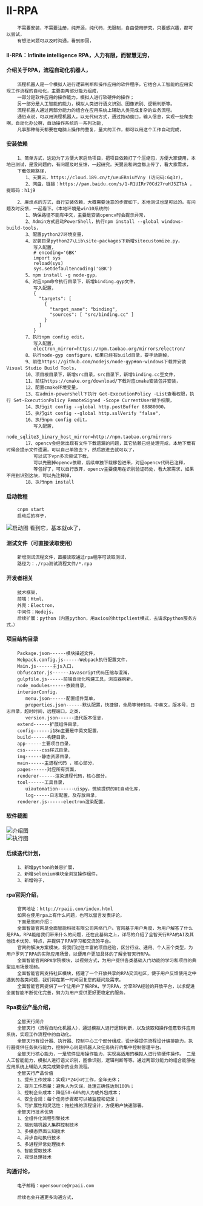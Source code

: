 # II-RPA
		不需要安装，不需要注册，纯开源，纯代码，无限制，自由使用研究，只要感兴趣，都可以尝试，
		有想法问题可以及时沟通，看到即回，

#### II-RPA：Infinite intelligence RPA，人力有限，而智慧无穷，

#### 介绍关于RPA，流程自动化机器人，
		流程机器人是一个模拟人进行逻辑判断和操作应用的软件程序。它结合人工智能的应用实现工作流程的自动化，主要由两部分能力组成，
		一部分是软件应用的操作能力，模拟人进行软硬件的操作；
		另一部分是人工智能的能力，模拟人类进行语义识别、图像识别、逻辑判断等。
		流程机器人通过两部分能力的组合在应用系统上辅助人类完成复杂的业务流程。
		通俗点说，可以用流程机器人，以无代码方式，通过拖动窗口，输入信息，实现一些爬虫啊，自动化办公啊，自动操作系统的一系列功能,
		凡事那种每天都要在电脑上操作的重复，量大的工作，都可以用这个工作自动完成，

#### 安装依赖

		1、简单方式，这边为了方便大家启动项目，把项目依赖打了个压缩包，方便大家使用，本地已测试，是没问题的，有问题及时反馈，一起研究。天翼云和网盘都上传了，看大家需求，
		下载依赖路径，
		   1、天翼云，https://cloud.189.cn/t/ueuERniuYVny (访问码:6q3z)，
		   2、网盘，链接：https://pan.baidu.com/s/1-R1UIRr70Cd27ruHJ5ZTbA ，提取码：h1j9 

		2、麻烦点的方式，自行安装依赖，大概需要注意的步骤如下，本地测试也是可以的。有问题及时反馈，一起看下。（本地环境是win10系统的）
		   1、确保路径不能有中文，主要是安装opencv时会提示异常，
		   2、Admin方式启动PowerShell，执行npm install --global windows-build-tools， 
		   3、配置python27环境变量，
		   4、安装目录python27\Lib\site-packages下新增sitecustomize.py，
		      写入配置，
		      # encoding='GBK' 
		      import sys  
		      reload(sys)  
		      sys.setdefaultencoding('GBK')  
		   5、npm install -g node-gyp， 
		   6、对应npm命令执行目录下，新增binding.gyp文件， 
		      写入配置，
		      { 
		        "targets": [ 
		          {
		            "target_name": "binding", 
		            "sources": [ "src/binding.cc" ] 
		          } 
		        ] 
		      } 
		   7、执行npm config edit， 
		      写入配置，
		      electron_mirror=https://npm.taobao.org/mirrors/electron/
		   8、执行node-gyp configure，如果已经有build目录，要手动删掉，
		   9、前往https://github.com/nodejs/node-gyp#on-windows下载并安装 Visual Studio Build Tools， 
		   10、项目根目录下，新增src目录，src目录下，新增binding.cc空文件， 
		   11、前往https://cmake.org/download/下载对应cmake安装包并安装， 
		   12、配置cmake环境变量， 
		   13、在admin-powershell下执行 Get-ExecutionPolicy -List查看权限，执行 Set-ExecutionPolicy RemoteSigned -Scope CurrentUser赋予权限，
		   14、执行git config --global http.postBuffer 88880000， 
		   15、执行git config --global http.sslVerify "false"， 
		   16、执行npm config edit， 
		      写入配置，
		      node_sqlite3_binary_host_mirror=http://npm.taobao.org/mirrors 
		   17、opencv会经常出现有文件下载遗漏的问题，其它依赖已经处理完成，本地下载有时候会提示文件遗漏，可以自己单独去下，然后放进去就可以了，
		      可以试下vpn多次尝试下载，
		      可以先删掉opencv依赖，后续单独下载移包进来，对应opencv代码已注释，
		      等包好了，可以自行放开，opencv主要使用在识别验证码处，看大家需求，如果不用到识别这块，可以先注释掉，
		   18、执行npm install

#### 启动教程
		cnpm start
		启动后的样子，
![启动图](./readme_iamge/start.png)
		看到它，基本就ok了，

#### 测试文件（可直接读取使用）
		新增测试流程文件，直接读取通过rpa程序可读取测试，
		路径为：./rpa测试流程文件/*.rpa
		
#### 开发者相关

		技术框架，
		前端：Html，
		外壳：Electron，
		中间件：Nodejs，
		后续扩展：python（内置python，用axios的httpclient模式，去请求python服务方式，）

#### 项目结构目录

		Package.json------模块描述文件，
		Webpack.config.js------Webpack执行配置文件，
		Main.js------主js入口，
		Obfuscator.js------Javascript代码压缩与混淆，
		gulpfile.js------前端自动化构建工具，浏览器刷新，
		node_modules------依赖目录，
		interiorConfig，
		   menu.json------配置组件菜单，
		   properties.json------默认配置，快捷键，全局等待时间，中英文，版本号，日志目录，超时时间，远程端口，之类，
		   version.json------迭代版本信息，
		extend------扩展组件目录，
		config------i18n主要是中英文配置，
		build------构建目录，
		app------主要项目目录，
		css------css样式目录，
		img------静态资源目录，
		main------主进程代码 ，核心部分，
		pages------对应所有页面，
		renderer------渲染进程代码，核心部分，
		tool------工具目录，
		   uiautomation------uispy，微软提供的UI自动化库，
		   log------日志配置，及存放目录，
		renderer.js------electron渲染配置，

#### 软件截图

![介绍图](./readme_iamge/remarks.png)     
![执行图](./readme_iamge/run.png)     

#### 后续迭代计划，

		1、新增python的兼容扩展，
		2、新增selenium模块全浏览操作组件，
		3、新增钩子，

#### rpa官网介绍，

		官网地址：http://rpaii.com/index.html
		如果在使用rpa上有什么问题，也可以留言发表评论，
		下面是官网介绍：
		全面智能官网是全面智能科技有限公司网络门户。官网基于用户角度，为用户解答了什么是RPA，RPA能给我们带来什么的问题，还在此基础之上，详尽的介绍了全智天行RPA的AI及其他技术优势、特点，并提供了RPA学习和交流的平台。
		官网的解决方案模块，将我们过往丰富的项目经验，区分行业、通用、个人三个类型，为用户罗列了RPA的实际应用场景，以便用户更加具体的了解全智天行RPA。
		全面智能官网RPA学院模块，以视频方式，为用户提供各类基础入门功能的学习和项目的典型应用场景视频。
		全面智能官网支持社区模块，搭建了一个开放共享的RPA交流社区，便于用户反馈使用之中遇到的各类问题，我们将在第一时间回复您的疑问及需求。
		全面智能官网提供了一个让用户了解RPA，学习RPA，分享RPA经验的开放平台，以求促进全面智能不断优化完善，努力为用户提供更好更稳定的服务。

#### Rpa商业产品介绍，

		全智天行简介
		全智天行（流程自动化机器人），通过模拟人进行逻辑判断，以及读取和操作任意软件应用系统，实现工作流程中的自动化。
		全智天行有设计器、执行器、控制中心三个部分组成，设计器提供流程设计编排能力，执行器提供任务执行能力，控制中心则是机器人及任务执行的集中控制管理平台。
		全智天行核心能力，一是软件应用操作能力，实现高适用的模拟人进行软硬件操作。 二是人工智能能力，模拟人进行语义识别，图像识别，逻辑判断等等。通过两部分能力的组合能够在应用系统上辅助人类完成繁杂的业务流程。
		全智天行产品价值
		1、提升工作效率：实现7*24小时工作，全年无休；
		2、提升工作质量：避免人为失误，处理正确性达到100%；
		3、控制企业成本：降低50-60%的人力或外包成本；
		4、安全合规：每个任务步骤都可以被监控和记录；
		5、可扩展性和灵活性：拖拉拽的流程设计，方便用户快速部署。
		全智天行技术优势
		1、全组件化流程引擎技术
		2、端到端机器人集群控制技术
		3、多模态界面认知技术
		4、异步自动执行技术
		5、多进程异常处理技术
		6、智能提取技术
		7、视觉处理技术

#### 沟通讨论，
		电子邮箱：opensource@rpaii.com

		后续也会开通更多沟通方式，